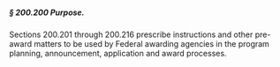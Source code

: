 ##### § 200.200 Purpose. #####

Sections 200.201 through 200.216 prescribe instructions and other pre-award matters to be used by Federal awarding agencies in the program planning, announcement, application and award processes.